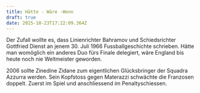 ```yaml
---
title: Hätte - Wäre -Wenn
draft: true
date: 2025-10-23T17:22:09.364Z
---
```

Der Zufall wollte es, dass Linienrichter Bahramov und Schiedsrichter Gottfried Dienst an jenem 30. Juli 1966 Fussballgeschichte schrieben. Hätte man womöglich ein anderes Duo fürs Finale delegiert, wäre England bis heute noch nie Weltmeister geworden. 

2006 sollte Zinedine Zidane zum eigentlichen Glücksbringer der Squadra Azzurra werden. Sein Kopfstoss gegen Materazzi schwächte die Franzosen doppelt. Zuerst im Spiel und anschliessend im Penaltyschiessen.
